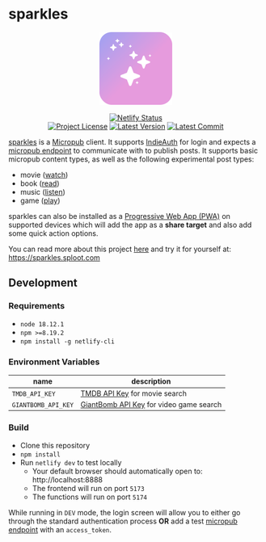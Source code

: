 
# sparkles
<p align="center">
  <img src="./public/assets/icons/favicon-144x144.png" alt="sparkles icon" />
</p>

<div align="center">
  <a target="_blank" href="https://app.netlify.com/sites/sprkls/deploys">
    <img src="https://api.netlify.com/api/v1/badges/c0572dda-6712-4742-a980-3a40b0d42ec2/deploy-status" alt="Netlify Status">
  </a>
</div>
<div align="center">
  <a target="_blank" href="./LICENSE"><img src="https://img.shields.io/github/license/benjifs/sparkles?color=A1A1F1&style=flat" alt="Project License"></a>
  <a target="_blank" href="https://github.com/benjifs/sparkles/releases"><img src="https://img.shields.io/github/v/release/benjifs/sparkles?color=C49EE7&label=version&style=flat" alt="Latest Version"></a>
  <a target="_blank" href="https://github.com/benjifs/sparkles/commits/main"><img src="https://img.shields.io/github/last-commit/benjifs/sparkles?color=E69BDD&style=flat" alt="Latest Commit"></a>
</div>

[sparkles](https://sparkles.sploot.com) is a [Micropub](https://micropub.spec.indieweb.org/) client. It supports [IndieAuth](https://indieauth.net/) for login and expects a [micropub endpoint](https://indieweb.org/Micropub/Servers) to communicate with to publish posts. It supports basic micropub content types, as well as the following experimental post types:
- movie ([watch](https://indieweb.org/watch))
- book ([read](https://indieweb.org/read))
- music ([listen](https://indieweb.org/listen))
- game ([play](https://indieweb.org/play))

sparkles can also be installed as a [Progressive Web App (PWA)](https://web.dev/progressive-web-apps/) on supported devices which will add the app as a **share target** and also add some quick action options.

You can read more about this project [here](https://benji.dog/articles/sparkles/) and try it for yourself at: https://sparkles.sploot.com

## Development

### Requirements
* `node 18.12.1`
* `npm >=8.19.2`
* `npm install -g netlify-cli`

### Environment Variables
| name | description |
| --- | --- |
| `TMDB_API_KEY` | [TMDB API Key](https://developer.themoviedb.org/) for movie search |
| `GIANTBOMB_API_KEY` | [GiantBomb API Key](https://www.giantbomb.com/api/) for video game search |

### Build
* Clone this repository
* `npm install`
* Run `netlify dev` to test locally
  * Your default browser should automatically open to: http://localhost:8888
  * The frontend will run on port `5173`
  * The functions will run on port `5174`

While running in `DEV` mode, the login screen will allow you to either go through the standard authentication process **OR** add a test [micropub endpoint](https://indieweb.org/Micropub/Servers) with an `access_token`.

